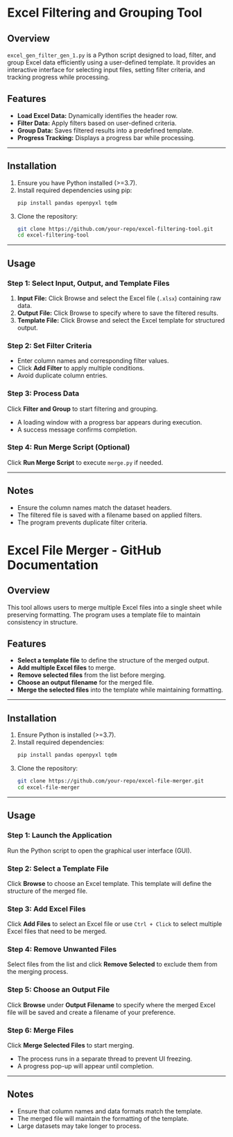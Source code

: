 # Excel Filtering and Grouping Tool

## Overview
`excel_gen_filter_gen_1.py` is a Python script designed to load, filter, and group Excel data efficiently using a user-defined template. It provides an interactive interface for selecting input files, setting filter criteria, and tracking progress while processing.

## Features
- **Load Excel Data:** Dynamically identifies the header row.
- **Filter Data:** Apply filters based on user-defined criteria.
- **Group Data:** Saves filtered results into a predefined template.
- **Progress Tracking:** Displays a progress bar while processing.

---

## Installation
1. Ensure you have Python installed (>=3.7).
2. Install required dependencies using pip:
   ```sh
   pip install pandas openpyxl tqdm
   ```
3. Clone the repository:
   ```sh
   git clone https://github.com/your-repo/excel-filtering-tool.git
   cd excel-filtering-tool
   ```

---

## Usage

### Step 1: Select Input, Output, and Template Files
1. **Input File:** Click Browse and select the Excel file (`.xlsx`) containing raw data.
2. **Output File:** Click Browse to specify where to save the filtered results.
3. **Template File:** Click Browse and select the Excel template for structured output.

### Step 2: Set Filter Criteria
- Enter column names and corresponding filter values.
- Click **Add Filter** to apply multiple conditions.
- Avoid duplicate column entries.

### Step 3: Process Data
Click **Filter and Group** to start filtering and grouping.
- A loading window with a progress bar appears during execution.
- A success message confirms completion.

### Step 4: Run Merge Script (Optional)
Click **Run Merge Script** to execute `merge.py` if needed.

---

## Notes
- Ensure the column names match the dataset headers.
- The filtered file is saved with a filename based on applied filters.
- The program prevents duplicate filter criteria.

# Excel File Merger - GitHub Documentation

## Overview
This tool allows users to merge multiple Excel files into a single sheet while preserving formatting. The program uses a template file to maintain consistency in structure.

## Features
- **Select a template file** to define the structure of the merged output.
- **Add multiple Excel files** to merge.
- **Remove selected files** from the list before merging.
- **Choose an output filename** for the merged file.
- **Merge the selected files** into the template while maintaining formatting.

---

## Installation
1. Ensure Python is installed (>=3.7).
2. Install required dependencies:
   ```sh
   pip install pandas openpyxl tqdm
   ```
3. Clone the repository:
   ```sh
   git clone https://github.com/your-repo/excel-file-merger.git
   cd excel-file-merger
   ```

---

## Usage

### Step 1: Launch the Application
Run the Python script to open the graphical user interface (GUI).

### Step 2: Select a Template File
Click **Browse** to choose an Excel template. This template will define the structure of the merged file.

### Step 3: Add Excel Files
Click **Add Files** to select an Excel file or use `Ctrl + Click` to select multiple Excel files that need to be merged.

### Step 4: Remove Unwanted Files
Select files from the list and click **Remove Selected** to exclude them from the merging process.

### Step 5: Choose an Output File
Click **Browse** under **Output Filename** to specify where the merged Excel file will be saved and create a filename of your preference.

### Step 6: Merge Files
Click **Merge Selected Files** to start merging.
- The process runs in a separate thread to prevent UI freezing.
- A progress pop-up will appear until completion.

---

## Notes
- Ensure that column names and data formats match the template.
- The merged file will maintain the formatting of the template.
- Large datasets may take longer to process.




